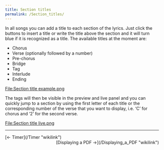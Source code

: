 ```yaml
---
title: Section titles
permalink: /Section_titles/
---
```


In all songs you can add a title to each section of the lyrics. Just click the buttons to insert a title or write the title above the section and it will turn blue if it is recognized as a title. The available titles at the moment are:

-   Chorus
-   Verse (optionally followed by a number)
-   Pre-chorus
-   Bridge
-   Tag
-   Interlude
-   Ending

[<File:Section> title example.png](/File:Section_title_example.png "wikilink")

The tags will then be visible in the preview and live panel and you can quickly jump to a section by using the first letter of each title or the corresponding number of the verse that you want to display, i.e. ‘C’ for chorus and ‘2’ for the second verse.

[<File:Section> title live.png](/File:Section_title_live.png "wikilink")

------------------------------------------------------------------------

<div style="text-align: left;">
[← Timer](/Timer "wikilink") <span style="float:right;"> [Displaying a PDF →](/Displaying_a_PDF "wikilink")</span>

</div>
